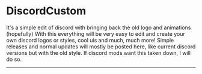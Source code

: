 # DiscordCustom
It's a simple edit of discord with bringing back the old logo and animations (hopefully)
With this everything will be very easy to edit and create your own discord logos or styles, cool uis and much, much more!
Simple releases and normal updates will mostly be posted here, like current discord versions but with the old style.
If discord mods want this taken down, I will do so. 

___________________________________________________________________________________________________________________________________
